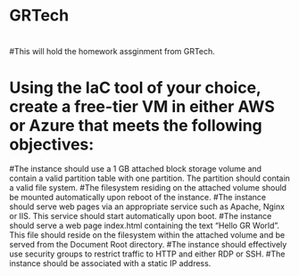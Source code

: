 # GRTech
#
#This will hold the homework assginment from GRTech.
#
#   Using the IaC tool of your choice, create a free-tier VM in either AWS or Azure that meets the following objectives:
#The instance should use a 1 GB attached block storage volume and contain a valid partition table with one partition. The partition should contain a valid file system.
#The filesystem residing on the attached volume should be mounted automatically upon reboot of the instance.
#The instance should serve web pages via an appropriate service such as Apache, Nginx or IIS. This service should start automatically upon boot.
#The instance should serve a web page index.html containing the text “Hello GR World”. This file should reside on the filesystem within the attached volume and be served from the Document Root directory.
#The instance should effectively use security groups to restrict traffic to HTTP and either RDP or SSH.
#The instance should be associated with a static IP address.
